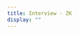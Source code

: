 ```yaml
---
title: Interview - ZK
display: ""
---
```


<SubNav/>

<ClientOnly>
  <Plum/>
</ClientOnly>

<ListPosts type="Interview"/>
